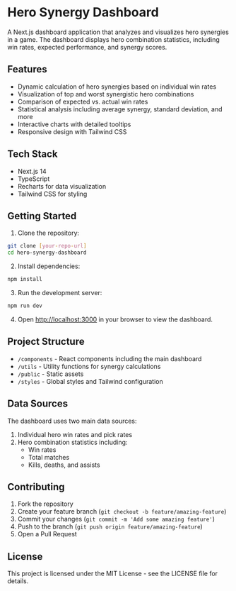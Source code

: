# Hero Synergy Dashboard

A Next.js dashboard application that analyzes and visualizes hero synergies in a game. The dashboard displays hero combination statistics, including win rates, expected performance, and synergy scores.

## Features

- Dynamic calculation of hero synergies based on individual win rates
- Visualization of top and worst synergistic hero combinations
- Comparison of expected vs. actual win rates
- Statistical analysis including average synergy, standard deviation, and more
- Interactive charts with detailed tooltips
- Responsive design with Tailwind CSS

## Tech Stack

- Next.js 14
- TypeScript
- Recharts for data visualization
- Tailwind CSS for styling

## Getting Started

1. Clone the repository:
```bash
git clone [your-repo-url]
cd hero-synergy-dashboard
```

2. Install dependencies:
```bash
npm install
```

3. Run the development server:
```bash
npm run dev
```

4. Open [http://localhost:3000](http://localhost:3000) in your browser to view the dashboard.

## Project Structure

- `/components` - React components including the main dashboard
- `/utils` - Utility functions for synergy calculations
- `/public` - Static assets
- `/styles` - Global styles and Tailwind configuration

## Data Sources

The dashboard uses two main data sources:
1. Individual hero win rates and pick rates
2. Hero combination statistics including:
   - Win rates
   - Total matches
   - Kills, deaths, and assists

## Contributing

1. Fork the repository
2. Create your feature branch (`git checkout -b feature/amazing-feature`)
3. Commit your changes (`git commit -m 'Add some amazing feature'`)
4. Push to the branch (`git push origin feature/amazing-feature`)
5. Open a Pull Request

## License

This project is licensed under the MIT License - see the LICENSE file for details. 